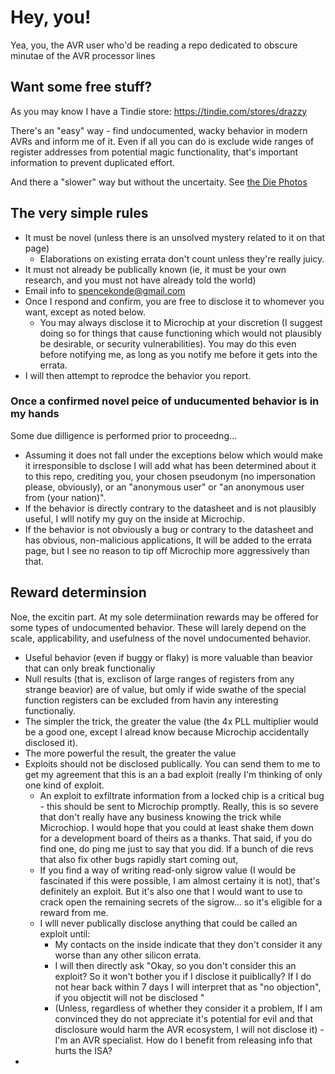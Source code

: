 # Hey, you!
Yea, you, the AVR user who'd be reading a repo dedicated to obscure minutae of the AVR processor lines

## Want some free stuff?
As you may know I have a Tindie store: https://tindie.com/stores/drazzy

There's an "easy" way - find undocumented, wacky behavior in modern AVRs and inform me of it. Even if all you can do is exclude wide ranges of register addresses from potential magic functionality, that's important information to prevent duplicated effort.

And there a "slower" way but without the uncertaity. See [the Die Photos](DiePhotos/README.md)

## The very simple rules
* It must be novel (unless there is an unsolved mystery related to it on that page)
  * Elaborations on existing errata don't count unless they're really juicy.
* It must not already be publically known (ie, it must be your own research, and you must not have already told the world)
* Email info to spencekonde@gmail.com
* Once I respond and confirm, you are free to disclose it to whomever you want, except as noted below.
  * You may always disclose it to Microchip at your discretion (I suggest doing so for things that cause functioning which would not plausibly be desirable, or security vulnerabilities). You may do this even before notifying me, as long as you notify me before it gets into the errata.
* I will then attempt to reprodce the behavior you report.

### Once a confirmed novel peice of unducumented behavior is in my hands
Some due dilligence is performed prior to proceedng...
* Assuming it does not fall under the exceptions below which would make it irresponsible to dsclose I will add what has been determined about it to this repo, crediting you, your chosen pseudonym (no impersonation please, obviously), or an "anonymous user" or "an anonymous user from (your nation)".
* If the behavior is directly contrary to the datasheet and is not plausibly useful, I wlll notify my guy on the inside at Microchip.
* If the behavior is not obviously a bug or contrary to the datasheet and has obvious, non-malicious applications, It will be added to the errata page, but I see no reason to tip off Microchip more aggressively than that.

## Reward determinsion
Noe, the excitin part. At my sole determiination rewards may be offered for some types of undocumented behavior. These will larely depend on the scale, applicability, and usefulness of the novel undocumented behavior.
* Useful behavior (even if buggy or flaky) is more valuable than beavior that can only break functionaliy
* Null results (that is, exclison of large ranges of registers from any strange beavior) are of value, but omly if wide swathe of the special function registers can be excluded from havin any interesting functionaliy.
* The simpler the trick, the greater the value (the 4x PLL multiplier would be a good one, except I alread know because Microchip accidentally disclosed it).
* The more powerful the result, the greater the value
* Exploits should not be disclosed publically. You can send them to me to get my agreement that this is an a bad exploit (really I'm thinking of only one kind of exploit.
  * An exploit to exfiltrate information from a locked chip is a critical bug - this should be sent to Microchip promptly. Really, this is so severe that don't really have any business knowing the trick while Microchiop. I would hope that you could at least shake them down for a development board of theirs as a thanks. That said, if you do find one, do ping me just to say that you did. If a bunch of die revs that also fix other bugs rapidly start coming out,
  * If you find a way of writing read-only sigrow value (I would be fascinated if this were possible, I am almost certainy it is not), that's definitely an exploit. But it's also one that I would want to use to crack open the remaining secrets of the sigrow... so it's eligible for a reward from me.
  * I wlll never publically disclose anything that could be called an exploit until:
    * My contacts on the inside indicate that they don't consider it any worse than any other silicon errata.
    * I will then directly ask "Okay, so you don't consider this an exploit? So it won't bother you if I disclose it puiblically? If I do not hear back within 7 days I will interpret that as "no objection", if you objectit will not be disclosed "
    * (Unless, regardless of whether they consider it a problem, If I am convinced they do not appreciate it's potential for evil and that disclosure would harm the AVR ecosystem, I will not disclose it) - I'm an AVR specialist. How do I benefit from releasing info that hurts the ISA?
*

